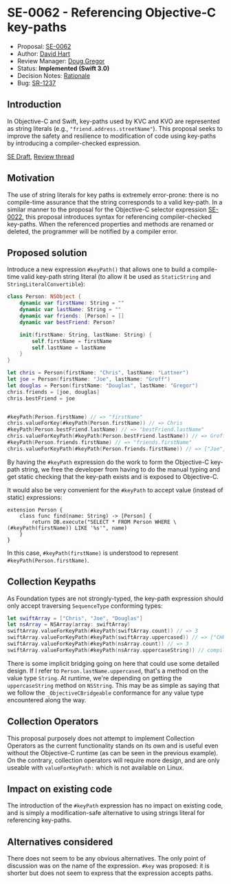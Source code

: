 # SE-0062 - Referencing Objective-C key-paths

* Proposal: [SE-0062](0062-objc-keypaths.md)
* Author: [David Hart](https://github.com/hartbit)
* Review Manager: [Doug Gregor](https://github.com/DougGregor)
* Status: **Implemented (Swift 3.0)**
* Decision Notes: [Rationale](https://forums.swift.org/t/accepted-se-0062-referencing-objective-c-key-paths/2198)
* Bug: [SR-1237](https://bugs.swift.org/browse/SR-1237)

## Introduction

In Objective-C and Swift, key-paths used by KVC and KVO are represented as string literals (e.g., `"friend.address.streetName"`). This proposal seeks to improve the safety and resilience to modification of code using key-paths by introducing a compiler-checked expression.

[SE Draft](https://forums.swift.org/t/draft-obejctive-c-keypaths/1688), [Review thread](https://forums.swift.org/t/review-se-0062-referencing-objective-c-key-paths/2086)

## Motivation

The use of string literals for key paths is extremely error-prone: there is no compile-time assurance that the string corresponds to a valid key-path. In a similar manner to the proposal for the Objective-C selector expression [SE-0022](0022-objc-selectors.md), this proposal introduces syntax for referencing compiler-checked key-paths. When the referenced properties and methods are renamed or deleted, the programmer will be notified by a compiler error.

## Proposed solution

Introduce a new expression `#keyPath()` that allows one to build a compile-time valid key-path string literal (to allow it be used as `StaticString` and `StringLiteralConvertible`):

```swift
class Person: NSObject {
	dynamic var firstName: String = ""
	dynamic var lastName: String = ""
	dynamic var friends: [Person] = []
	dynamic var bestFriend: Person?

	init(firstName: String, lastName: String) {
		self.firstName = firstName
		self.lastName = lastName
	}
}

let chris = Person(firstName: "Chris", lastName: "Lattner")
let joe = Person(firstName: "Joe", lastName: "Groff")
let douglas = Person(firstName: "Douglas", lastName: "Gregor")
chris.friends = [joe, douglas]
chris.bestFriend = joe


#keyPath(Person.firstName) // => "firstName"
chris.valueForKey(#keyPath(Person.firstName)) // => Chris
#keyPath(Person.bestFriend.lastName) // => "bestFriend.lastName"
chris.valueForKeyPath(#keyPath(Person.bestFriend.lastName)) // => Groff
#keyPath(Person.friends.firstName) // => "friends.firstName"
chris.valueForKeyPath(#keyPath(Person.friends.firstName)) // => ["Joe", "Douglas"]
```

By having the `#keyPath` expression do the work to form the Objective-C key-path string, we free the developer from having to do the manual typing and get static checking that the key-path exists and is exposed to Objective-C.

It would also be very convenient for the `#keyPath` to accept value (instead of static) expressions:

```
extension Person {
	class func find(name: String) -> [Person] {
		return DB.execute("SELECT * FROM Person WHERE \(#keyPath(firstName)) LIKE '%s'", name)
	}
}
```

In this case, `#keyPath(firstName)` is understood to represent `#keyPath(Person.firstName)`.

## Collection Keypaths

As Foundation types are not strongly-typed, the key-path expression should only accept traversing `SequenceType` conforming types:

```swift
let swiftArray = ["Chris", "Joe", "Douglas"]
let nsArray = NSArray(array: swiftArray)
swiftArray.valueForKeyPath(#keyPath(swiftArray.count)) // => 3
swiftArray.valueForKeyPath(#keyPath(swiftArray.uppercased)) // => ["CHRIS", "JOE", "DOUGLAS"]
swiftArray.valueForKeyPath(#keyPath(nsArray.count)) // => 3
swiftArray.valueForKeyPath(#keyPath(nsArray.uppercaseString)) // compiler error
```
There is some implicit bridging going on here that could use some detailed design. If I refer to `Person.lastName.uppercased`, that's a method on the value type `String`. At runtime, we're depending on getting the `uppercaseString` method on `NSString`. This may be as simple as saying that we follow the `_ObjectiveCBridgeable` conformance for any value type encountered along the way.

## Collection Operators

This proposal purposely does not attempt to implement Collection Operators as the current functionality stands on its own and is useful even without the Objective-C runtime (as can be seen in the previous example). On the contrary, collection operators will require more design, and are only useable with `valueForKeyPath:` which is not available on Linux.

## Impact on existing code

The introduction of the `#keyPath` expression has no impact on existing code, and is simply a modification-safe alternative to using strings literal for referencing key-paths.

## Alternatives considered

There does not seem to be any obvious alternatives. The only point of discussion was on the name of the expression. `#key` was proposed: it is shorter but does not seem to express that the expression accepts paths.

